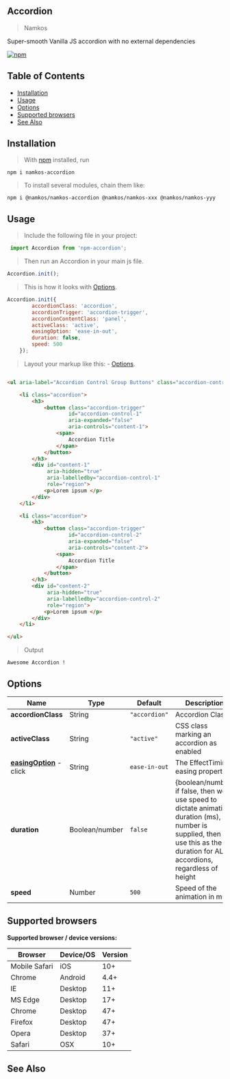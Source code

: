 ## Accordion

> Namkos

Super-smooth Vanilla JS accordion with no external dependencies

[![npm](https://img.shields.io/badge/npm-1.1.3-green.svg)](https://www.npmjs.com/package/@kukidigital/kuki-accordion)


## Table of Contents


- [Installation](#installation)
- [Usage](#usage)
- [Options](#options)
- [Supported browsers](#supported-browsers)
- [See Also](#see-also)



## Installation

> With [npm](https://npmjs.org/) installed, run

```shell
npm i namkos-accordion
```

> To install several modules, chain them like:

```shell
npm i @namkos/namkos-accordion @namkos/namkos-xxx @namkos/namkos-yyy
```

## Usage

> Include the following file in your project:

```js
 import Accordion from 'npm-accordion';
```

> Then run an Accordion in your main js file.

```js
Accordion.init();
```

> This is how it looks with [Options](#options).

```js
Accordion.init({
        accordionClass: 'accordion',
        accordionTrigger: 'accordion-trigger',
        accordionContentClass: 'panel',
        activeClass: 'active',
        easingOption: 'ease-in-out',
        duration: false,
        speed: 500
    });
```

> Layout your markup like this: - [Options](#options).

```html

<ul aria-label="Accordion Control Group Buttons" class="accordion-controls">

    <li class="accordion">
        <h3>
            <button class="accordion-trigger"
                    id="accordion-control-1"
                    aria-expanded="false"
                    aria-controls="content-1">
                <span>
                    Accordion Title
                </span>
            </button>
        </h3>
        <div id="content-1"
             aria-hidden="true"
             aria-labelledby="accordion-control-1"
             role="region">
            <p>Lorem ipsum </p>
        </div>
    </li>

    <li class="accordion">
        <h3>
            <button class="accordion-trigger"
                    id="accordion-control-2"
                    aria-expanded="false"
                    aria-controls="content-2">
                <span>
                    Accordion Title
                </span>
            </button>
        </h3>
        <div id="content-2"
             aria-hidden="true"
             aria-labelledby="accordion-control-2"
             role="region">
            <p>Lorem ipsum </p>
        </div>
    </li>

</ul>


```


> Output

```
Awesome Accordion !
```
Options
----------------------------------------------------------------
| Name                                             | Type     | Default          | Description                                                     |
|--------------------------------------------------|----------|------------------|-----------------------------------------------------------------|
| **accordionClass**                             | String   | `"accordion"`    | Accordion Class                     |
| **activeClass**                                 | String   | `"active"`       | CSS class marking an accordion as enabled                     |
| [**easingOption**](https://developer.mozilla.org/en-US/docs/Web/API/EffectTiming/easing) - click   | String   | `ease-in-out`              | The EffectTiming easing property                             |
| **duration**                                     | Boolean/number  | `false`          | {boolean/number} if false, then we use speed to dictate animation duration (ms), if a number is supplied, then we use this as the duration for ALL accordions, regardless of height         |
| **speed**              | Number  | `500`          | Speed of the animation in ms        |


## Supported browsers

**Supported browser / device versions:**

| Browser       | Device/OS | Version |
| ------------- | --------- | ------- |
| Mobile Safari | iOS       | 10+     |
| Chrome        | Android   | 4.4+    |
| IE            | Desktop   | 11+     |
| MS Edge       | Desktop   | 17+     |
| Chrome        | Desktop   | 47+     |
| Firefox       | Desktop   | 47+     |
| Opera         | Desktop   | 37+     |
| Safari        | OSX       | 10+     |


## See Also
